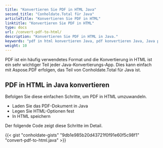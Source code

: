 ```yaml
---
title: "Konvertieren Sie PDF in HTML Java"
second_title: "Conholdate.Total für Java"
articleTitle: "Konvertieren Sie PDF in HTML"
linktitle: "Konvertieren Sie PDF in HTML"
type: docs
url: /convert-pdf-to-html/
description: "Konvertieren Sie PDF in HTML in Java."
keywords: "pdf in html konvertieren Java, pdf konvertieren Java, Java pdf in html konvertieren, pdf in html Java"
weight: 10
---
```


PDF ist ein häufig verwendetes Format und die Konvertierung in HTML ist ein sehr wichtiger Teil jeder Java-Konvertierungs-App. Dies kann einfach mit Aspose.PDF erfolgen, das Teil von Conholdate.Total für Java ist.

## **PDF in HTML in Java konvertieren**
Befolgen Sie diese einfachen Schritte, um PDF in HTML umzuwandeln.

- Laden Sie das PDF-Dokument in Java
- Legen Sie HTML-Optionen fest
- In HTML speichern

Der folgende Code zeigt diese Schritte im Detail.

{{< gist "conholdate-gists" "9db1e985b20d43721f0f91e60f5c98f1" "convert-pdf-to-html.java" >}}
